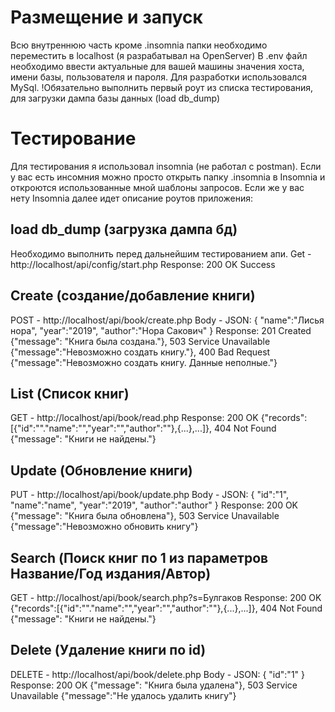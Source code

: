 # Размещение  и запуск
Всю внутреннюю часть кроме .insomnia папки необходимо переместить в localhost (я разрабатывал на OpenServer)
В .env файл необходимо ввести актуальные для вашей машины значения хоста, имени базы, пользователя и пароля. Для разработки использовался MySql.
!Обязательно выполнить первый роут из списка тестирования, для загрузки дампа базы данных (load db_dump)

# Тестирование
Для тестирования я использовал insomnia (не работал с postman). Если у вас есть инсомния можно просто открыть папку .insomnia в Insomnia и откроются использованные мной шаблоны запросов.
Если же у вас нету Insomnia далее идет описание роутов приложения:

## load db_dump (загрузка дампа бд)
Необходимо выполнить перед дальнейшим тестированием апи.
Get - http://localhost/api/config/start.php
Response:
200 OK Success

## Create (создание/добавление книги)
POST - http://localhost/api/book/create.php
Body - JSON:
{
  "name":"Лисья нора",
	"year":"2019",
	"author":"Нора Сакович"
}
Response: 
201 Created {"message": "Книга была создана."},
503 Service Unavailable {"message":"Невозможно создать книгу."},
400 Bad Request {"message":"Невозможно создать книгу. Данные неполные."}

## List (Список книг)
GET - http://localhost/api/book/read.php
Response:
200 OK {"records":[{"id":""."name":"","year":"","author":""},{...},...]},
404 Not Found {"message": "Книги не найдены."}

## Update (Обновление книги)
PUT - http://localhost/api/book/update.php
Body - JSON:
{
  "id":"1",
  "name":"name",
	"year":"2019",
	"author":"author"
}
Response:
200 OK {"message": "Книга была обновлена"},
503 Service Unavailable {"message":"Невозможно обновить книгу"}

## Search (Поиск книг по 1 из параметров Название/Год издания/Автор)
GET - http://localhost/api/book/search.php?s=Булгаков
Response:
200 OK {"records":[{"id":""."name":"","year":"","author":""},{...},...]},
404 Not Found {"message": "Книги не найдены."}

## Delete (Удаление книги по id)
DELETE - http://localhost/api/book/delete.php
Body - JSON:
{
  "id":"1"
}
Response:
200 OK {"message": "Книга была удалена"},
503 Service Unavailable {"message":"Не удалось удалить книгу"}
